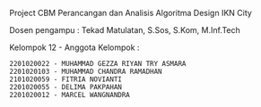 Project CBM Perancangan dan Analisis Algoritma
Design IKN City
 
Dosen pengampu : Tekad Matulatan, S.Sos, S.Kom, M.Inf.Tech

Kelompok 12 - 
Anggota Kelompok : 

	
	2201020022 - MUHAMMAD GEZZA RIYAN TRY ASMARA		
	2201020103 - MUHAMMAD CHANDRA RAMADHAN
	2101020059 - FITRIA NOVIANTI
	2201020055 - DELIMA PAKPAHAN
	2201020012 - MARCEL WANGNANDRA
